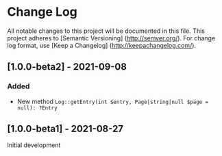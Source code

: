 # Change Log

All notable changes to this project will be documented in this file.
This project adheres to [Semantic Versioning] (http://semver.org/).
For change log format, use [Keep a Changelog] (http://keepachangelog.com/).

## [1.0.0-beta2] - 2021-09-08

### Added

- New method `Log::getEntry(int $entry, Page|string|null $page = null): ?Entry`

## [1.0.0-beta1] - 2021-08-27

Initial development
